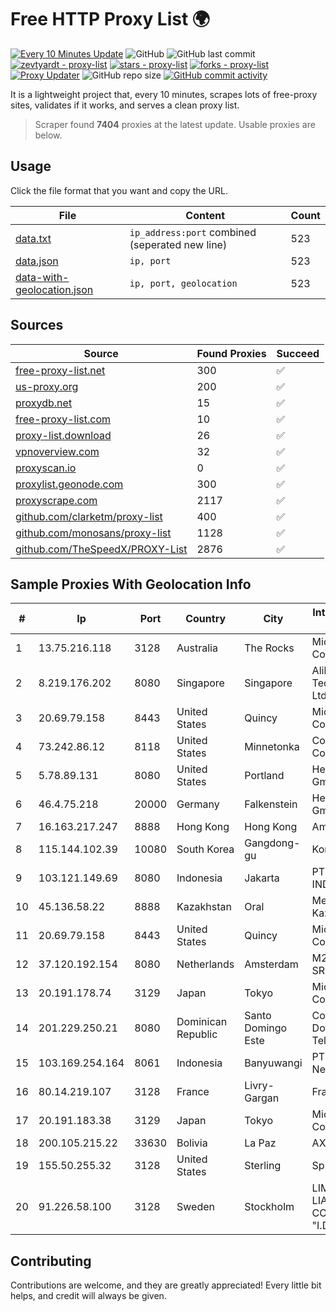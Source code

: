 
# Free HTTP Proxy List 🌍

[![Every 10 Minutes Update](https://github.com/mertguvencli/http-proxy-list/actions/workflows/main.yml/badge.svg?branch=main)](https://github.com/mertguvencli/http-proxy-list/actions/workflows/main.yml)
![GitHub](https://img.shields.io/github/license/mertguvencli/http-proxy-list)
![GitHub last commit](https://img.shields.io/github/last-commit/mertguvencli/http-proxy-list)
[![zevtyardt - proxy-list](https://img.shields.io/static/v1?label=zevtyardt&message=proxy-list&color=blue&logo=github)](https://github.com/zevtyardt/proxy-list "Go to GitHub repo")
[![stars - proxy-list](https://img.shields.io/github/stars/zevtyardt/proxy-list?style=social)](https://github.com/zevtyardt/proxy-list)
[![forks - proxy-list](https://img.shields.io/github/forks/zevtyardt/proxy-list?style=social)](https://github.com/zevtyardt/proxy-list)
[![Proxy Updater](https://github.com/zevtyardt/proxy-list/workflows/Proxy%20Updater/badge.svg)](https://github.com/zevtyardt/proxy-list/actions?query=workflow:"Proxy+Updater")
![GitHub repo size](https://img.shields.io/github/repo-size/zevtyardt/proxy-list)
[![GitHub commit activity](https://img.shields.io/github/commit-activity/m/zevtyardt/proxy-list?logo=commits)](https://github.com/zevtyardt/proxy-list/commits/main)

It is a lightweight project that, every 10 minutes, scrapes lots of free-proxy sites, validates if it works, and serves a clean proxy list.

> Scraper found **7404** proxies at the latest update. Usable proxies are below.

## Usage

Click the file format that you want and copy the URL.

|File|Content|Count|
|----|-------|-----|
|[data.txt](https://raw.githubusercontent.com/mertguvencli/http-proxy-list/main/proxy-list/data.txt)|`ip_address:port` combined (seperated new line)|523|
|[data.json](https://raw.githubusercontent.com/mertguvencli/http-proxy-list/main/proxy-list/data.json)|`ip, port`|523|
|[data-with-geolocation.json](https://raw.githubusercontent.com/mertguvencli/http-proxy-list/main/proxy-list/data-with-geolocation.json)|`ip, port, geolocation`|523|

## Sources

|Source|Found Proxies|Succeed|
|------|-------------|-------|
|[free-proxy-list.net](https://free-proxy-list.net)|300|✅|
|[us-proxy.org](https://www.us-proxy.org)|200|✅|
|[proxydb.net](http://proxydb.net)|15|✅|
|[free-proxy-list.com](https://free-proxy-list.com/?page=&port=&type%5B%5D=http&type%5B%5D=https&up_time=0&search=Search)|10|✅|
|[proxy-list.download](https://www.proxy-list.download/HTTP)|26|✅|
|[vpnoverview.com](https://vpnoverview.com/privacy/anonymous-browsing/free-proxy-servers)|32|✅|
|[proxyscan.io](https://www.proxyscan.io)|0|✅|
|[proxylist.geonode.com](https://proxylist.geonode.com/api/proxy-list?limit=300&page=1&sort_by=lastChecked&sort_type=desc&protocols=http,https)|300|✅|
|[proxyscrape.com](https://api.proxyscrape.com/v2/?request=displayproxies&protocol=http&timeout=10000&country=all&ssl=all&anonymity=all)|2117|✅|
|[github.com/clarketm/proxy-list](https://raw.githubusercontent.com/clarketm/proxy-list/master/proxy-list-raw.txt)|400|✅|
|[github.com/monosans/proxy-list](https://raw.githubusercontent.com/monosans/proxy-list/main/proxies/http.txt)|1128|✅|
|[github.com/TheSpeedX/PROXY-List](https://raw.githubusercontent.com/TheSpeedX/PROXY-List/master/http.txt)|2876|✅|


## Sample Proxies With Geolocation Info

|#|Ip|Port|Country|City|Internet Service Provider|
|-|--|----|-------|----|-------------------------|
|1|13.75.216.118|3128|Australia|The Rocks|Microsoft Corporation|
|2|8.219.176.202|8080|Singapore|Singapore|Alibaba (US) Technology Co., Ltd.|
|3|20.69.79.158|8443|United States|Quincy|Microsoft Corporation|
|4|73.242.86.12|8118|United States|Minnetonka|Comcast Cable Communications|
|5|5.78.89.131|8080|United States|Portland|Hetzner Online GmbH|
|6|46.4.75.218|20000|Germany|Falkenstein|Hetzner Online GmbH|
|7|16.163.217.247|8888|Hong Kong|Hong Kong|Amazon.com|
|8|115.144.102.39|10080|South Korea|Gangdong-gu|Korea Telecom|
|9|103.121.149.69|8080|Indonesia|Jakarta|PT EMERIO INDONESIA|
|10|45.136.58.22|8888|Kazakhstan|Oral|Megahost Kazakhstan TOO|
|11|20.69.79.158|8443|United States|Quincy|Microsoft Corporation|
|12|37.120.192.154|8080|Netherlands|Amsterdam|M247 Europe SRL|
|13|20.191.178.74|3129|Japan|Tokyo|Microsoft Corporation|
|14|201.229.250.21|8080|Dominican Republic|Santo Domingo Este|Compañía Dominicana de Teléfonos S. A.|
|15|103.169.254.164|8061|Indonesia|Banyuwangi|PT Master Star Network|
|16|80.14.219.107|3128|France|Livry-Gargan|France Telecom|
|17|20.191.183.38|3129|Japan|Tokyo|Microsoft Corporation|
|18|200.105.215.22|33630|Bolivia|La Paz|AXS Bolivia S. A.|
|19|155.50.255.32|3128|United States|Sterling|Sprint|
|20|91.226.58.100|3128|Sweden|Stockholm|LIMITED LIABILITY COMPANY "I.D.STRATEGY"|



## Contributing

Contributions are welcome, and they are greatly appreciated! Every
little bit helps, and credit will always be given.

